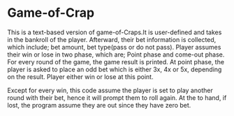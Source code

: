 # Game-of-Crap
This is a text-based version of game-of-Craps.It is user-defined and takes in the bankroll of the player.
Afterward, their bet information is collected, which include; bet amount, bet type(pass or do not pass).
Player assumes their win or lose in two phase, which are; Point phase and come-out phase.
For every round of the game, the game result is printed. 
At point phase, the player is asked to place an odd bet which is either 3x, 4x or 5x, depending on the result.
Player either win or lose at this point.

Except for every win, this code assume the player is set to play another round with their bet, hence it will prompt them to roll again. At the to hand, if lost, the program assume they are out since they have zero bet.
